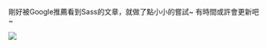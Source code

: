 剛好被Google推薦看到Sass的文章，就做了點小小的嘗試~
有時間或許會更新吧~

![](https://miro.medium.com/max/1400/1*H-9KGBGNHfvkd4F4MOY__g.png)